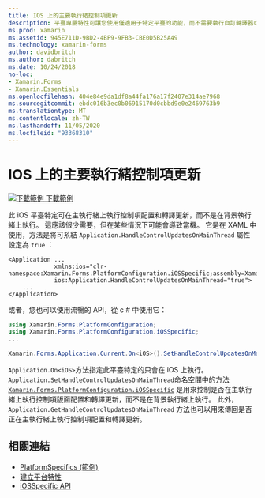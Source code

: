```yaml
---
title: IOS 上的主要執行緒控制項更新
description: 平臺專屬特性可讓您使用僅適用于特定平臺的功能，而不需要執行自訂轉譯器或效果。 本文說明如何使用可讓您在主執行緒上執行控制項版面配置和轉譯更新的 iOS 平臺特定。
ms.prod: xamarin
ms.assetid: 945E711D-9BD2-4BF9-9FB3-CBE0D5B25A49
ms.technology: xamarin-forms
author: davidbritch
ms.author: dabritch
ms.date: 10/24/2018
no-loc:
- Xamarin.Forms
- Xamarin.Essentials
ms.openlocfilehash: 404e84e9da1df8a44fa176a17f2407e314ae7968
ms.sourcegitcommit: ebdc016b3ec0b06915170d0cbbd9e0e2469763b9
ms.translationtype: MT
ms.contentlocale: zh-TW
ms.lasthandoff: 11/05/2020
ms.locfileid: "93368310"
---
```

# <a name="main-thread-control-updates-on-ios"></a>IOS 上的主要執行緒控制項更新

[![下載範例](~/media/shared/download.png) 下載範例](/samples/xamarin/xamarin-forms-samples/userinterface-platformspecifics)

此 iOS 平臺特定可在主執行緒上執行控制項配置和轉譯更新，而不是在背景執行緒上執行。 這應該很少需要，但在某些情況下可能會導致當機。 它是在 XAML 中使用，方法是將可系結 `Application.HandleControlUpdatesOnMainThread` 屬性設定為 `true` ：

```xaml
<Application ...
             xmlns:ios="clr-namespace:Xamarin.Forms.PlatformConfiguration.iOSSpecific;assembly=Xamarin.Forms.Core"
             ios:Application.HandleControlUpdatesOnMainThread="true">
    ...
</Application>
```

或者，您也可以使用流暢的 API，從 c # 中使用它：

```csharp
using Xamarin.Forms.PlatformConfiguration;
using Xamarin.Forms.PlatformConfiguration.iOSSpecific;
...

Xamarin.Forms.Application.Current.On<iOS>().SetHandleControlUpdatesOnMainThread(true);
```

`Application.On<iOS>`方法指定此平臺特定的只會在 iOS 上執行。 `Application.SetHandleControlUpdatesOnMainThread`命名空間中的方法 [`Xamarin.Forms.PlatformConfiguration.iOSSpecific`](xref:Xamarin.Forms.PlatformConfiguration.iOSSpecific) 是用來控制是否在主執行緒上執行控制項版面配置和轉譯更新，而不是在背景執行緒上執行。 此外， `Application.GetHandleControlUpdatesOnMainThread` 方法也可以用來傳回是否正在主執行緒上執行控制項配置和轉譯更新。

## <a name="related-links"></a>相關連結

- [PlatformSpecifics (範例) ](/samples/xamarin/xamarin-forms-samples/userinterface-platformspecifics)
- [建立平台特性](~/xamarin-forms/platform/platform-specifics/index.md#creating-platform-specifics)
- [iOSSpecific API](xref:Xamarin.Forms.PlatformConfiguration.iOSSpecific)